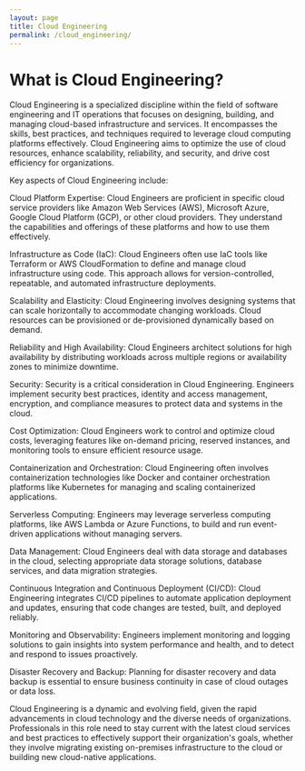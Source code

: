 ```yaml
---
layout: page
title: Cloud Engineering
permalink: /cloud_engineering/
---
```


# What is Cloud Engineering?

Cloud Engineering is a specialized discipline within the field of software engineering and IT operations that focuses on designing, building, and managing cloud-based infrastructure and services. It encompasses the skills, best practices, and techniques required to leverage cloud computing platforms effectively. Cloud Engineering aims to optimize the use of cloud resources, enhance scalability, reliability, and security, and drive cost efficiency for organizations.

Key aspects of Cloud Engineering include:

Cloud Platform Expertise: Cloud Engineers are proficient in specific cloud service providers like Amazon Web Services (AWS), Microsoft Azure, Google Cloud Platform (GCP), or other cloud providers. They understand the capabilities and offerings of these platforms and how to use them effectively.

Infrastructure as Code (IaC): Cloud Engineers often use IaC tools like Terraform or AWS CloudFormation to define and manage cloud infrastructure using code. This approach allows for version-controlled, repeatable, and automated infrastructure deployments.

Scalability and Elasticity: Cloud Engineering involves designing systems that can scale horizontally to accommodate changing workloads. Cloud resources can be provisioned or de-provisioned dynamically based on demand.

Reliability and High Availability: Cloud Engineers architect solutions for high availability by distributing workloads across multiple regions or availability zones to minimize downtime.

Security: Security is a critical consideration in Cloud Engineering. Engineers implement security best practices, identity and access management, encryption, and compliance measures to protect data and systems in the cloud.

Cost Optimization: Cloud Engineers work to control and optimize cloud costs, leveraging features like on-demand pricing, reserved instances, and monitoring tools to ensure efficient resource usage.

Containerization and Orchestration: Cloud Engineering often involves containerization technologies like Docker and container orchestration platforms like Kubernetes for managing and scaling containerized applications.

Serverless Computing: Engineers may leverage serverless computing platforms, like AWS Lambda or Azure Functions, to build and run event-driven applications without managing servers.

Data Management: Cloud Engineers deal with data storage and databases in the cloud, selecting appropriate data storage solutions, database services, and data migration strategies.

Continuous Integration and Continuous Deployment (CI/CD): Cloud Engineering integrates CI/CD pipelines to automate application deployment and updates, ensuring that code changes are tested, built, and deployed reliably.

Monitoring and Observability: Engineers implement monitoring and logging solutions to gain insights into system performance and health, and to detect and respond to issues proactively.

Disaster Recovery and Backup: Planning for disaster recovery and data backup is essential to ensure business continuity in case of cloud outages or data loss.

Cloud Engineering is a dynamic and evolving field, given the rapid advancements in cloud technology and the diverse needs of organizations. Professionals in this role need to stay current with the latest cloud services and best practices to effectively support their organization's goals, whether they involve migrating existing on-premises infrastructure to the cloud or building new cloud-native applications.
